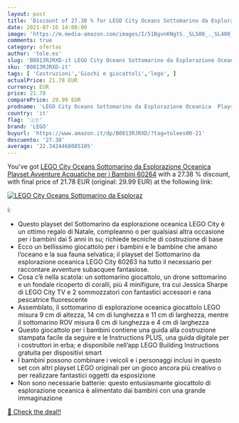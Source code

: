 ```yaml
---
layout: post
title: 'Discount of 27.38 % for LEGO City Oceans Sottomarino da Esploraz'
date: 2021-07-16 14:00:00
image: 'https://m.media-amazon.com/images/I/51BgvnKNgtS._SL500_._SL400_.jpg'
comments: true
category: ofertas
author: 'tole.es'
slug: 'B0813RJRXD-it LEGO City Oceans Sottomarino da Esplorazione Oceanica...'
sku: 'B0813RJRXD-it'
tags: [ 'Costruzioni','Giochi e giocattoli','lego', ]
actualPrice: 21.78 EUR
currency: EUR
price: 21.78
comparePrice: 29.99 EUR
prodname: 'LEGO City Oceans Sottomarino da Esplorazione Oceanica  Playset Avventure Acquatiche per i Bambini  60264'
country: 'it'
flag: '🇮🇹'
brand: 'LEGO'
buyurl: 'https://www.amazon.it/dp/B0813RJRXD/?tag=tolees00-21'
descuento: '27.38'
average: '22.3424468085105'
---
```


You've got [LEGO City Oceans Sottomarino da Esplorazione Oceanica  Playset Avventure Acquatiche per i Bambini  60264](https://www.amazon.it/dp/B0813RJRXD/?tag=tolees00-21) with a  27.38 % discount, with final price of 21.78 EUR (original: 29.99 EUR) at the following link:

[![LEGO City Oceans Sottomarino da Esploraz](https://m.media-amazon.com/images/I/51BgvnKNgtS._SL500_._SL400_.jpg)](https://www.amazon.it/dp/B0813RJRXD/?tag=tolees00-21)

ℹ️:

- Questo playset del Sottomarino da esplorazione oceanica LEGO City è un ottimo regalo di Natale, compleanno o per qualsiasi altra occasione per i bambini dai 5 anni in su; richiede tecniche di costruzione di base
- Ecco un bellissimo giocattolo per i bambini e le bambine che amano l’oceano e la sua fauna selvatica; il playset del Sottomarino da esplorazione oceanica LEGO City 60263 ha tutto il necessario per raccontare avventure subacquee fantasiose.
- Cosa c’è nella scatola: un sottomarino giocattolo, un drone sottomarino e un fondale ricoperto di coralli, più 4 minifigure, tra cui Jessica Sharpe di LEGO City TV e 2 sommozzatori con fantastici accessori e rana pescatrice fluorescente
- Assemblato, il sottomarino di esplorazione oceanica giocattolo LEGO misura 9 cm di altezza, 14 cm di lunghezza e 11 cm di larghezza, mentre il sottomarino ROV misura 6 cm di lunghezza e 4 cm di larghezza
- Questo giocattolo per i bambini contiene una guida alla costruzione stampata facile da seguire e le Instructions PLUS, una guida digitale per i costruttori in erba; e disponibile nell’app LEGO Building Instructions gratuita per dispositivi smart
- I bambini possono combinare i veicoli e i personaggi inclusi in questo set con altri playset LEGO originali per un gioco ancora più creativo o per realizzare fantastici oggetti da esposizione
- Non sono necessarie batterie: questo entusiasmante giocattolo di esplorazione oceanica è alimentato dai bambini con una grande immaginazione

[🛒 Check the deal!!](https://www.amazon.it/dp/B0813RJRXD/?tag=tolees00-21)
